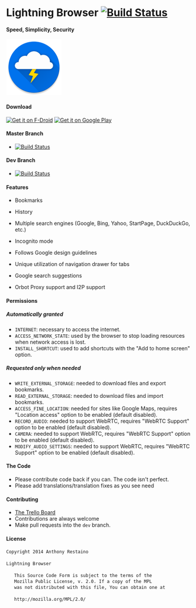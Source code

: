 # Lightning Browser [![Build Status](https://travis-ci.org/anthonycr/Lightning-Browser.svg?branch=master)](https://travis-ci.org/anthonycr/Lightning-Browser)

#### Speed, Simplicity, Security
![](ic_launcher_small.png)

#### Download
[<img src="https://f-droid.org/badge/get-it-on.png"
      alt="Get it on F-Droid"
      height="80">](https://f-droid.org/app/acr.browser.lightning) [<img src="https://play.google.com/intl/en_us/badges/images/generic/en_badge_web_generic.png" 
alt="Get it on Google Play" height="80">](https://play.google.com/store/apps/details?id=acr.browser.lightning)

#### Master Branch
* [![Build Status](https://travis-ci.org/anthonycr/Lightning-Browser.svg?branch=master)](https://travis-ci.org/anthonycr/Lightning-Browser)

#### Dev Branch
* [![Build Status](https://travis-ci.org/anthonycr/Lightning-Browser.svg?branch=dev)](https://travis-ci.org/anthonycr/Lightning-Browser)

#### Features
* Bookmarks

* History

* Multiple search engines (Google, Bing, Yahoo, StartPage, DuckDuckGo, etc.)

* Incognito mode

* Follows Google design guidelines

* Unique utilization of navigation drawer for tabs

* Google search suggestions

* Orbot Proxy support and I2P support

#### Permissions

##### Automatically granted
* `INTERNET`: necessary to access the internet.
* `ACCESS_NETWORK_STATE`: used by the browser to stop loading resources when network access is lost.
* `INSTALL_SHORTCUT`: used to add shortcuts with the "Add to home screen" option.

##### Requested only when needed
* `WRITE_EXTERNAL_STORAGE`: needed to download files and export bookmarks.
* `READ_EXTERNAL_STORAGE`: needed to download files and import bookmarks.
* `ACCESS_FINE_LOCATION`: needed for sites like Google Maps, requires "Location access" option to be enabled (default disabled).
* `RECORD_AUDIO`: needed to support WebRTC, requires "WebRTC Support" option to be enabled (default disabled).
* `CAMERA`: needed to support WebRTC, requires "WebRTC Support" option to be enabled (default disabled).
* `MODIFY_AUDIO_SETTINGS`: needed to support WebRTC, requires "WebRTC Support" option to be enabled (default disabled).

#### The Code
* Please contribute code back if you can. The code isn't perfect.
* Please add translations/translation fixes as you see need

#### Contributing
* [The Trello Board](https://trello.com/b/Gwjx8MC3/lightning-browser)
* Contributions are always welcome
* Make pull requests into the `dev` branch.

#### License
```
Copyright 2014 Anthony Restaino

Lightning Browser

   This Source Code Form is subject to the terms of the 
   Mozilla Public License, v. 2.0. If a copy of the MPL 
   was not distributed with this file, You can obtain one at 
   
   http://mozilla.org/MPL/2.0/
```

